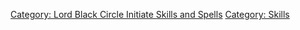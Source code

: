 [Category: Lord Black Circle Initiate Skills and
Spells](Category:_Lord_Black_Circle_Initiate_Skills_and_Spells "wikilink")
[Category: Skills](Category:_Skills "wikilink")
